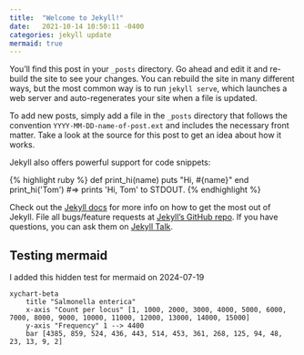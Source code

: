 ```yaml
---
title:  "Welcome to Jekyll!"
date:   2021-10-14 10:50:11 -0400
categories: jekyll update
mermaid: true
---
```

You’ll find this post in your `_posts` directory. Go ahead and edit it and re-build the site to see your changes. You can rebuild the site in many different ways, but the most common way is to run `jekyll serve`, which launches a web server and auto-regenerates your site when a file is updated.

To add new posts, simply add a file in the `_posts` directory that follows the convention `YYYY-MM-DD-name-of-post.ext` and includes the necessary front matter. Take a look at the source for this post to get an idea about how it works.

Jekyll also offers powerful support for code snippets:

{% highlight ruby %}
def print_hi(name)
  puts "Hi, #{name}"
end
print_hi('Tom')
#=> prints 'Hi, Tom' to STDOUT.
{% endhighlight %}

Check out the [Jekyll docs][jekyll-docs] for more info on how to get the most out of Jekyll. File all bugs/feature requests at [Jekyll’s GitHub repo][jekyll-gh]. If you have questions, you can ask them on [Jekyll Talk][jekyll-talk].

[jekyll-docs]: https://jekyllrb.com/docs/home
[jekyll-gh]:   https://github.com/jekyll/jekyll
[jekyll-talk]: https://talk.jekyllrb.com/

## Testing mermaid

I added this hidden test for mermaid on 2024-07-19

```mermaid
xychart-beta
    title "Salmonella enterica"
    x-axis "Count per locus" [1, 1000, 2000, 3000, 4000, 5000, 6000, 7000, 8000, 9000, 10000, 11000, 12000, 13000, 14000, 15000]
    y-axis "Frequency" 1 --> 4400
    bar [4385, 859, 524, 436, 443, 514, 453, 361, 268, 125, 94, 48, 23, 13, 9, 2]
```